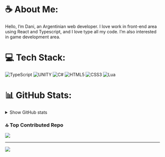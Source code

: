 # ☕ About Me:
Hello, I’m Dani, an Argentinian web developer. I love work in front-end area using
React and Typescript, and I love type all my code. I’m also interested in game development
area.

# 💻 Tech Stack:
![TypeScript](https://img.shields.io/badge/typescript-%23007ACC.svg?style=for-the-badge&logo=typescript&logoColor=white) 
![UNITY](https://img.shields.io/badge/Unity-%2320232a.svg?style=for-the-badge&logo=unity&logoColor=white)
![C#](https://img.shields.io/badge/c%23-%23239120.svg?style=for-the-badge&logo=c-sharp&logoColor=white) 
![HTML5](https://img.shields.io/badge/html5-%23E34F26.svg?style=for-the-badge&logo=html5&logoColor=white) 
![CSS3](https://img.shields.io/badge/css3-%231572B6.svg?style=for-the-badge&logo=css3&logoColor=white) 
![Lua](https://img.shields.io/badge/lua-%232C2D72.svg?style=for-the-badge&logo=lua&logoColor=white)

# 📊 GitHub Stats:
<details><summary>Show GitHub stats</summary>
  <img align="center" src="https://github-readme-stats.vercel.app/api?username=lajbel&theme=gotham&hide_border=false&include_all_commits=false&count_private=true" /> <br><br>
  <img align="center" src="https://github-readme-streak-stats.herokuapp.com/?user=lajbel&theme=gotham&hide_border=false" /> <br><br>
  <img align="center" src="https://github-readme-stats.vercel.app/api/top-langs/?username=lajbel&theme=gotham&hide_border=false&include_all_commits=false&count_private=true&layout=compact" /> <br><br>
  <img align="center" src="https://github-readme-stats.vercel.app/api/wakatime?username=lajbel&theme=gotham&hide_border=false" />
</details>

### 🔝 Top Contributed Repo
![](https://github-contributor-stats.vercel.app/api?username=lajbel&limit=5&theme=dark&combine_all_yearly_contributions=true)

---
[![](https://visitcount.itsvg.in/api?id=lajbel&icon=0&color=0)](https://visitcount.itsvg.in)

<!-- Proudly created with GPRM ( https://gprm.itsvg.in ) -->
